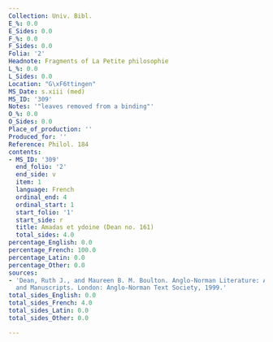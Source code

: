 ```yaml
---
Collection: Univ. Bibl.
E_%: 0.0
E_Sides: 0.0
F_%: 0.0
F_Sides: 0.0
Folia: '2'
Headnote: Fragments of La Petite philosophie
L_%: 0.0
L_Sides: 0.0
Location: "G\xF6ttingen"
MS_Date: s.xiii (med)
MS_ID: '309'
Notes: '"leaves removed from a binding"'
O_%: 0.0
O_Sides: 0.0
Place_of_production: ''
Produced_for: ''
Reference: Philol. 184
contents:
- MS_ID: '309'
  end_folio: '2'
  end_side: v
  item: 1
  language: French
  ordinal_end: 4
  ordinal_start: 1
  start_folio: '1'
  start_side: r
  title: Amadas et ydoine (Dean no. 161)
  total_sides: 4.0
percentage_English: 0.0
percentage_French: 100.0
percentage_Latin: 0.0
percentage_Other: 0.0
sources:
- 'Dean, Ruth J., and Maureen B. M. Boulton. Anglo-Norman Literature: A Guide to Texts
  and Manuscripts. London: Anglo-Norman Text Society, 1999.'
total_sides_English: 0.0
total_sides_French: 4.0
total_sides_Latin: 0.0
total_sides_Other: 0.0

---
```

